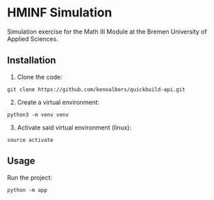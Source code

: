 # HMINF Simulation
Simulation exercise for the Math III Module at the Bremen University of Applied Sciences.

## Installation
1. Clone the code:
```
git clone https://github.com/kenoalbers/quickbuild-api.git
```

2. Create a virtual environment:
```
python3 -m venv venv
```

3. Activate said virtual environment (linux):
```
source activate
```

## Usage
Run the project:
```
python -m app
```
